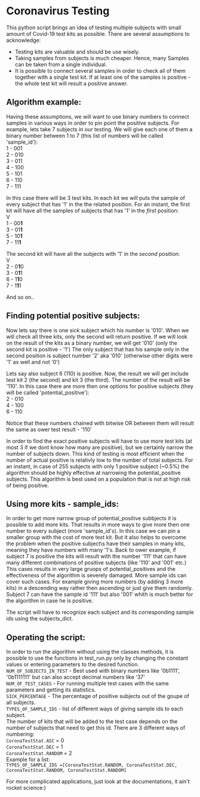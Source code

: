 # Coronavirus Testing
This python script brings an idea of testing multiple subjects with small amount of Covid-19 test kits as possible.
There are several assumptions to acknowledge:
- Testing kits are valuable and should be use wisely.
- Taking samples from subjects is much cheaper. Hence, many Samples can be taken from a single individual.
- It is possible to connect several samples in order to check all of them together with a single test kit. 
  If at least one of the samples is positive - the whole test kit will result a positive answer.


## Algorithm example:

Having these assumptions, we will want to use binary numbers to connect samples in various ways in order to pin point the positive subjects.
For example, lets take 7 subjects in our testing. 
We will give each one of them a binary number between 1 to 7 (this list of numbers will be called 'sample_id'):  
1 - 001  
2 - 010  
3 - 011  
4 - 100  
5 - 101  
6 - 110  
7 - 111  

In this case there will be 3 test kits. In each kit we will puts the sample of every subject that has '1' in the the related position.
For an instant, the first kit will have all the samples of subjects that has '1' in the *first* position:  
      V  
1 - 00**1**     
3 - 01**1**  
5 - 10**1**  
7 - 11**1**  

The second kit will have all the subjects with '1' in the *second* position:  
     V  
2 - 0**1**0  
3 - 0**1**1  
6 - 1**1**0  
7 - 1**1**1  

And so on..


## Finding potential positive subjects:

Now lets say there is one sick subject which his number is '010'. When we will check all three kits, only the second will return positive.
If we will look on the result of the kits as a binary number, we will get '010' (only the second kit is positive - '1')
The only subject that has his sample only in the second position is subject number '2' aka '010' (otherwise other digits were '1' as well and not '0') 

Lets say also subject 6 (110) is positive. Now, the result we will get include test kit 2 (the second) and kit 3 (the third).
The number of the result will be '110'. 
In this case there are more then one options for positive subjects (they will be called 'potential_positive'):  
2 - 010  
4 - 100  
6 - 110  

Notice that these numbers chained with bitwise OR between them will result the same as ower test result - '110'

In order to find the exact positive subjects will have to use more test kits (at most 3 if we dont know how many are positive), but we certainly narrow the number of subjects down.
This kind of testing is most efficient when the number of actual positive is relativly low to the number of total subjects.
For an instant, in case of 255 subjects with only 1 positive subject (~0.5%) the algorithm should be highly effective at narrowing the potential_positive subjects.
This algorithm is best used on a population that is not at high risk of being positive.


## Using more kits - sample_ids:

In order to get more narrow group of potential_positive subbjects it is possible to add more kits.
That results in more ways to give more then one number to every subject (more 'sample_id's).
In this case we can pin a smaller group with the cost of more test kit. 
But it also helps to overcome the problem when the positive subject\s have their samples in many kits, meaning they have numbers with many '1's.
Back to ower example, if subject 7 is positive the kits will result with the number '111' that can have many different combinations of positive subjects (like '110' and '001' etc.)
This cases results in very large gruops of potential_positives and the effectiveness of the algorithm is severely damaged.
More sample ids can cover such cases. 
For example giving more numbers (by adding 3 more kits) in a descending way rather then ascending or just give them randomly.
Subject 7 can have the sample id '111' but also '001' whith is much better for the algorithm in case he is positive.

The script will have to recognize each subject and its corresponding sample ids using the subjects_dict.


## Operating the script:

In order to run the algorithm without using the classes methods, 
it is possible to use the functions in test_run.py only by changing the constant values or entering parameters to the desired function.
`NUM_OF_SUBJECTS_IN_TEST` - Best used with binary numbers like '0b1111', '0b1111111' but can also accept decimal numbers like '37'  
`NUM_OF_TEST_CASES` - For running multiple test cases with the same parameters and getting its statistics.  
`SICK_PERCENTAGE` - The percentage of positive subjects out of the goupe of all subjects.  
`TYPES_OF_SAMPLE_IDS` - list of different ways of giving sample ids to each subject.   
The number of kits that will be added to the test case depends on the number of subjects that need to get this id.
There are 3 different ways of numbering:  
`CoronaTestStat.ASC` = 0  
`CoronaTestStat.DEC` = 1  
`CoronaTestStat.RANDOM` = 2    
Example for a list:  
```TYPES_OF_SAMPLE_IDS =[CoronaTestStat.RANDOM, CoronaTestStat.DEC, CoronaTestStat.RANDOM, CoronaTestStat.RANDOM]```

For more complicated applications, just look at the documentations, it ain't rocket science:)